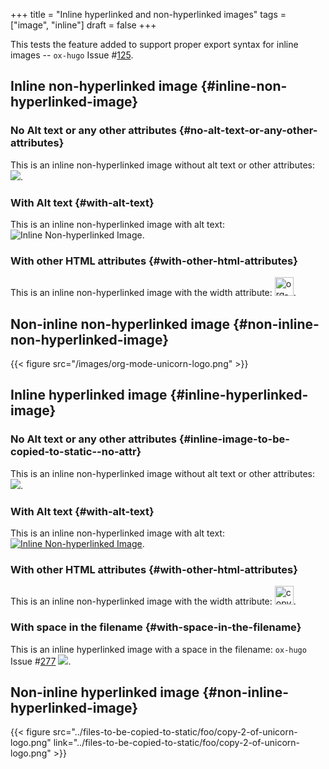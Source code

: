 +++
title = "Inline hyperlinked and non-hyperlinked images"
tags = ["image", "inline"]
draft = false
+++

This tests the feature added to support proper export syntax for
inline images -- `ox-hugo` Issue #[125](https://github.com/kaushalmodi/ox-hugo/issues/125).


## Inline non-hyperlinked image {#inline-non-hyperlinked-image}


### No Alt text or any other attributes {#no-alt-text-or-any-other-attributes}

This is an inline non-hyperlinked image without alt text or other
attributes: ![](/images/org-mode-unicorn-logo.png).


### With Alt text {#with-alt-text}

This is an inline non-hyperlinked image with alt text:
![Inline Non-hyperlinked Image](/images/org-mode-unicorn-logo.png).


### With other HTML attributes {#with-other-html-attributes}

This is an inline non-hyperlinked image with the width attribute:
<img src="/images/org-mode-unicorn-logo.png" alt="org-mode-unicorn-logo.png" width="30" />.


## Non-inline non-hyperlinked image {#non-inline-non-hyperlinked-image}

{{< figure src="/images/org-mode-unicorn-logo.png" >}}


## Inline hyperlinked image {#inline-hyperlinked-image}


### No Alt text or any other attributes {#inline-image-to-be-copied-to-static--no-attr}

This is an inline non-hyperlinked image without alt text or other
attributes:
[![](../files-to-be-copied-to-static/foo/copy-2-of-unicorn-logo.png)](../files-to-be-copied-to-static/foo/copy-2-of-unicorn-logo.png).


### With Alt text {#with-alt-text}

This is an inline non-hyperlinked image with alt text:
[![Inline Non-hyperlinked Image](../files-to-be-copied-to-static/foo/copy-2-of-unicorn-logo.png)](../files-to-be-copied-to-static/foo/copy-2-of-unicorn-logo.png).


### With other HTML attributes {#with-other-html-attributes}

This is an inline non-hyperlinked image with the width attribute:
[<img src="../files-to-be-copied-to-static/foo/copy-2-of-unicorn-logo.png" alt="copy-2-of-unicorn-logo.png" width="30" />](../files-to-be-copied-to-static/foo/copy-2-of-unicorn-logo.png).


### With space in the filename {#with-space-in-the-filename}

This is an inline hyperlinked image with a space in the filename:
`ox-hugo` Issue #[277](https://github.com/kaushalmodi/ox-hugo/issues/277)
[![](../files-to-be-copied-to-static/foo/unicorn%20logo.png)](../files-to-be-copied-to-static/foo/copy-2-of-unicorn-logo.png).


## Non-inline hyperlinked image {#non-inline-hyperlinked-image}

{{< figure src="../files-to-be-copied-to-static/foo/copy-2-of-unicorn-logo.png" link="../files-to-be-copied-to-static/foo/copy-2-of-unicorn-logo.png" >}}
